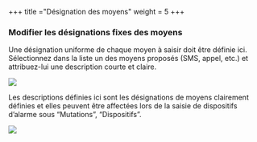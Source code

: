 +++
title ="Désignation des moyens"
weight = 5
+++

### Modifier les désignations fixes des moyens

Une désignation uniforme de chaque moyen à saisir doit être définie ici.
Sélectionnez dans la liste un des moyens proposés (SMS, appel, etc.) et
attribuez-lui une description courte et claire.

![](/img/modifier_moyens_fr.a98c5217af7be166b05ab94193a62e16.png)

Les descriptions définies ici sont les désignations de moyens clairement
définies et elles peuvent être affectées lors de la saisie de
dispositifs d’alarme sous “Mutations”, “Dispositifs”.

![](/img/moyens_frame_fr.624fa22fd7d3154ea1edc174437fcd6c.png)